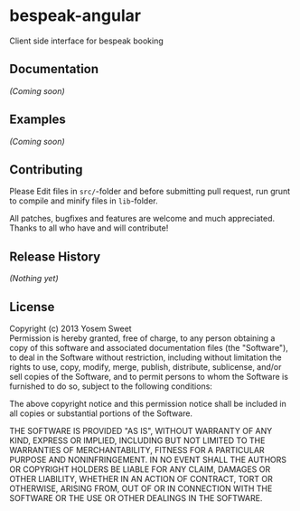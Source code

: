 # bespeak-angular

Client side interface for bespeak booking

## Documentation
_(Coming soon)_

## Examples
_(Coming soon)_

## Contributing
Please Edit files in `src/`-folder and before submitting pull request, run grunt to compile and minify files in `lib`-folder.

All patches, bugfixes and features are welcome and much appreciated. Thanks to all who have and will contribute!

## Release History
_(Nothing yet)_

## License
Copyright (c) 2013 Yosem Sweet  
Permission is hereby granted, free of charge, to any person obtaining a copy of this software and associated documentation files (the "Software"), to deal in the Software without restriction, including without limitation the rights to use, copy, modify, merge, publish, distribute, sublicense, and/or sell copies of the Software, and to permit persons to whom the Software is furnished to do so, subject to the following conditions:

The above copyright notice and this permission notice shall be included in all copies or substantial portions of the Software.

THE SOFTWARE IS PROVIDED "AS IS", WITHOUT WARRANTY OF ANY KIND, EXPRESS OR IMPLIED, INCLUDING BUT NOT LIMITED TO THE WARRANTIES OF MERCHANTABILITY, FITNESS FOR A PARTICULAR PURPOSE AND NONINFRINGEMENT. IN NO EVENT SHALL THE AUTHORS OR COPYRIGHT HOLDERS BE LIABLE FOR ANY CLAIM, DAMAGES OR OTHER LIABILITY, WHETHER IN AN ACTION OF CONTRACT, TORT OR OTHERWISE, ARISING FROM, OUT OF OR IN CONNECTION WITH THE SOFTWARE OR THE USE OR OTHER DEALINGS IN THE SOFTWARE.
